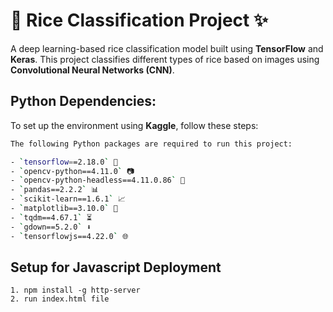 # 🍚 Rice Classification Project ✨
A deep learning-based rice classification model built using **TensorFlow** and **Keras**. This project classifies different types of rice based on images using **Convolutional Neural Networks (CNN)**.

## Python Dependencies:

To set up the environment using **Kaggle**, follow these steps:

```bash
The following Python packages are required to run this project:

- `tensorflow==2.18.0` 🧠  
- `opencv-python==4.11.0` 📷  
- `opencv-python-headless==4.11.0.86` 🙈  
- `pandas==2.2.2` 📊  
- `scikit-learn==1.6.1` 📈  
- `matplotlib==3.10.0` 🎨  
- `tqdm==4.67.1` ⏳  
- `gdown==5.2.0` ⬇️  
- `tensorflowjs==4.22.0` 🌐 
```
## Setup for Javascript Deployment
```
1. npm install -g http-server
2. run index.html file
```
